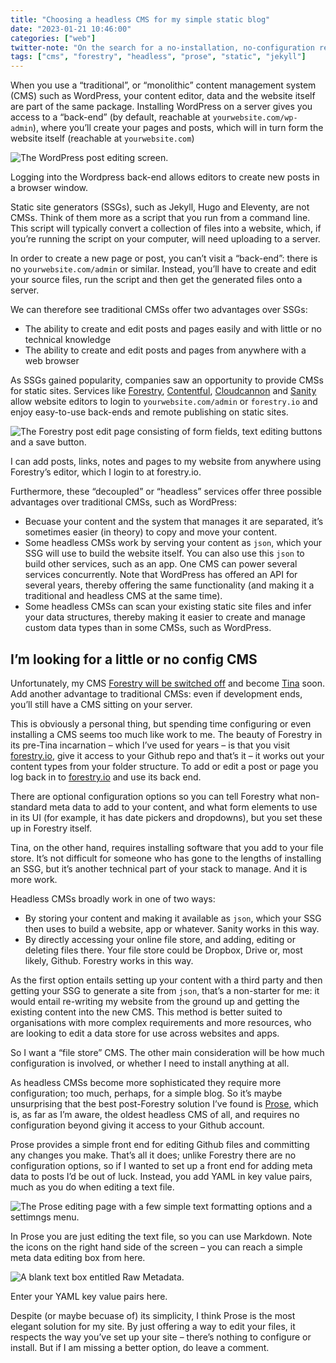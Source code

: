 ```yaml
---
title: "Choosing a headless CMS for my simple static blog"
date: "2023-01-21 10:46:00"
categories: ["web"]
twitter-note: "On the search for a no-installation, no-configuration replacement for Forestry."
tags: ["cms", "forestry", "headless", "prose", "static", "jekyll"]
---
```



When you use a “traditional”, or “monolithic” content management system (CMS) such as WordPress, your content editor, data and the website itself are part of the same package. Installing WordPress on a server gives you access to a “back-end” (by default, reachable at `yourwebsite.com/wp-admin`), where you’ll create your pages and posts, which will in turn form the website itself (reachable at `yourwebsite.com`)

![The WordPress post editing screen.](https://thisdaysportion.com/images/wp-post.webp "The WordPress post editing screen.")
<figcaption>Logging into the Wordpress back-end allows editors to create new posts in a browser window.</figcaption>

Static site generators (SSGs), such as Jekyll, Hugo and Eleventy, are not CMSs. Think of them more as a script that you run from a command line. This script will typically convert a collection of files into a website, which, if you’re running the script on your computer, will need uploading to a server.

In order to create a new page or post, you can’t visit a “back-end”: there is no `yourwebsite.com/admin` or similar. Instead, you’ll have to create and edit your source files, run the script and then get the generated files onto a server.

We can therefore see traditional CMSs offer two advantages over SSGs:

- The ability to create and edit posts and pages easily and with little or no technical knowledge
- The ability to create and edit posts and pages from anywhere with a web browser

As SSGs gained popularity, companies saw an opportunity to provide CMSs for static sites. Services like [Forestry](https://forestry.io/), [Contentful](https://www.contentful.com/), [Cloudcannon](https://cloudcannon.com/) and [Sanity](https://www.sanity.io/) allow website editors to login to `yourwebsite.com/admin` or `forestry.io` and enjoy easy-to-use back-ends and remote publishing on static sites.

![The Forestry post edit page consisting of form fields, text editing buttons and a save button.](https://thisdaysportion.com/images/forestry.jpg "The Forestry post edit page consisting of form fields, text editing buttons and a save button.")
<figcaption>I can add posts, links, notes and pages to my website from anywhere using Forestry’s editor, which I login to at forestry.io.</figcaption>

Furthermore, these “decoupled” or “headless” services offer three possible advantages over traditional CMSs, such as WordPress:

- Becuase your content and the system that manages it are separated, it’s sometimes easier (in theory) to copy and move your content.
- Some headless CMSs work by serving your content as `json`, which your SSG will use to build the website itself. You can also use this `json` to build other services, such as an app. One CMS can power several services concurrently. Note that WordPress has offered an API for several years, thereby offering the same functionality (and making it a traditional and headless CMS at the same time).
- Some headless CMSs can scan your existing static site files and infer your data structures, thereby making it easier to create and manage custom data types than in some CMSs, such as WordPress.

## I’m looking for a little or no config CMS

Unfortunately, my CMS [Forestry will be switched off](https://forestry.io) and become [Tina](https://tina.io/) soon. Add another advantage to traditional CMSs: even if development ends, you’ll still have a CMS sitting on your server.

This is obviously a personal thing, but spending time configuring or even installing a CMS seems too much like work to me. The beauty of Forestry in its pre-Tina incarnation – which I’ve used for years – is that you visit [forestry.io](https://forestry.io), give it access to your Github repo and that’s it – it works out your content types from your folder structure. To add or edit a post or page you log back in to [forestry.io](https://forestry.io) and use its back end.

There are optional configuration options so you can tell Forestry what non-standard meta data to add to your content, and what form elements to use in its UI (for example, it has date pickers and dropdowns), but you set these up in Forestry itself.

Tina, on the other hand, requires installing software that you add to your file store. It’s not difficult for someone who has gone to the lengths of installing an SSG, but it’s another technical part of your stack to manage. And it is more work.

Headless CMSs broadly work in one of two ways:

- By storing your content and making it available as `json`, which your SSG then uses to build a website, app or whatever. Sanity works in this way.
- By directly accessing your online file store, and adding, editing or deleting files there. Your file store could be Dropbox, Drive or, most likely, Github. Forestry works in this way.

As the first option entails setting up your content with a third party and then getting your SSG to generate a site from `json`, that’s a non-starter for me: it would entail re-writing my website from the ground up and getting the existing content into the new CMS. This method is better suited to organisations with more complex requirements and more resources, who are looking to edit a data store for use across websites and apps.

So I want a “file store” CMS. The other main consideration will be how much configuration is involved, or whether I need to install anything at all.

As headless CMSs become more sophisticated they require more configuration; too much, perhaps, for a simple blog. So it’s maybe unsurprising that the best post-Forestry solution I’ve found is [Prose](https://prose.io), which is, as far as I’m aware, the oldest headless CMS of all, and requires no configuration beyond giving it access to your Github account.

Prose provides a simple front end for editing Github files and committing any changes you make. That’s all it does; unlike Forestry there are no configuration options, so if I wanted to set up a front end for adding meta data to posts I’d be out of luck. Instead, you add YAML in key value pairs, much as you do when editing a text file.

![The Prose editing page with a few simple text formatting options and a settimngs menu.](https://thisdaysportion.com/images/prose.jpg "The Prose editing page with a few simple text formatting options and a settimngs menu.")
<figcaption>In Prose you are just editing the text file, so you can use Markdown. Note the icons on the right hand side of the screen – you can reach a simple meta data editing box from here.</figcaption>

![A blank text box entitled Raw Metadata.](https://thisdaysportion.com/images/prose-meta.jpg "A blank text box entitled Raw Metadata.")
<figcaption>Enter your YAML key value pairs here.</figcaption>

Despite (or maybe becuase of) its simplicity, I think Prose is the most elegant solution for my site. By just offering a way to edit your files, it respects the way you’ve set up your site – there’s nothing to configure or install. But if I am missing a better option, do leave a comment.
